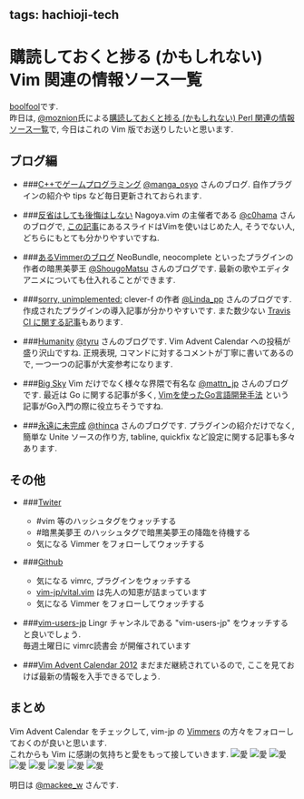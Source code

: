 tags: hachioji-tech
---
# 購読しておくと捗る (かもしれない) Vim 関連の情報ソース一覧

[boolfool](https://twitter.com/bool_fool)です.  
昨日は, [@moznion](https://twitter.com/moznion)氏による[購読しておくと捗る (かもしれない) Perl 関連の情報ソース一覧](http://hachiojipm.github.io/entry/2013-09-09-03.html)で, 今日はこれの Vim 版でお送りしたいと思います.

## ブログ編
- ###[C++でゲームプログラミング](http://d.hatena.ne.jp/osyo-manga/)
[@manga\_osyo](https://twitter.com/manga_osyo) さんのブログ. 自作プラグインの紹介や tips など毎日更新されておられます.

- ###[反省はしても後悔はしない](http://cohama.hateblo.jp/)
Nagoya.vim の主催者である [@c0hama](https://twitter.com/c0hama) さんのブログで, [この記事](http://cohama.hateblo.jp/entry/2013/09/09/033028)にあるスライドはVimを使いはじめた人, そうでない人, どちらにもとても分かりやすいですね.

- ###[あるVimmerのブログ](http://vinarian.blogspot.jp/)
NeoBundle, neocomplete といったプラグインの作者の暗黒美夢王 [@ShougoMatsu](https://twitter.com/@ShougoMatsu) さんのブログです. 最新の歌やエディタアニメについても仕入れることができます.

- ###[sorry, unimplemented:](http://rhysd.hatenablog.com/)
clever-f の作者 [@Linda\_pp](https://twitter.com/Linda_pp) さんのブログです. 作成されたプラグインの導入記事が分かりやすいです. また数少ない [Travis CI に関する記事](http://rhysd.hatenablog.com/entry/2013/08/08/233743)もあります.

- ###[Humanity](http://d.hatena.ne.jp/tyru/)
[@tyru](https://twitter.com/tyru) さんのブログです. Vim Advent Calendar への投稿が盛り沢山ですね. 正規表現, コマンドに対するコメントが丁寧に書いてあるので, 一つ一つの記事が大変参考になります.

- ###[Big Sky](http://mattn.kaoriya.net/)
Vim だけでなく様々な界隈で有名な [@mattn\_jp](https://twitter.com/mattn_jp) さんのブログです.  最近は Go に関する記事が多く, [Vimを使ったGo言語開発手法](http://mattn.kaoriya.net/software/vim/20130531000559.htm) という記事がGo入門の際に役立ちそうですね.

- ###[永遠に未完成](http://d.hatena.ne.jp/thinca/)
[@thinca](https://twitter.com/thinca) さんのブログです. プラグインの紹介だけでなく, 簡単な Unite ソースの作り方, tabline, quickfix など設定に関する記事も多々あります.


## その他
- ###[Twiter](https://twitter.com)
    - \#vim 等のハッシュタグをウォッチする
    - \#暗黒美夢王 のハッシュタグで暗黒美夢王の降臨を待機する
    - 気になる Vimmer をフォローしてウォッチする

- ###[Github](https://github.com)
    - 気になる vimrc, プラグインをウォッチする
    - [vim-jp/vital.vim](https://github.com/vim-jp/vital.vim) は先人の知恵が詰まっています
    - 気になる Vimmer をフォローしてウォッチする

- ###[vim-users-jp](http://lingr.com/room/vim)
Lingr チャンネルである "vim-users-jp" をウォッチすると良いでしょう.  
毎週土曜日に vimrc読書会 が開催されています


- ###[Vim Advent Calendar 2012](http://atnd.org/events/33746)
まだまだ継続されているので, ここを見ておけば最新の情報を入手できるでしょう.

## まとめ
Vim Advent Calendar をチェックして, vim-jp の [Vimmers](http://vim-jp.org/vimmers/) の方々をフォローしておくのが良いと思います.  
これからも Vim に感謝の気持ちと愛をもって接していきます.
![愛](<: '/static/image/papics.jpg' | uri_for :>)
![愛](<: '/static/image/papics.jpg' | uri_for :>)
![愛](<: '/static/image/papics.jpg' | uri_for :>)
![愛](<: '/static/image/papics.jpg' | uri_for :>)
![愛](<: '/static/image/papics.jpg' | uri_for :>)
![愛](<: '/static/image/papics.jpg' | uri_for :>)
![愛](<: '/static/image/papics.jpg' | uri_for :>)
![愛](<: '/static/image/papics.jpg' | uri_for :>)

  
明日は [@mackee\_w](https://twitter.com/mackee_w) さんです.
